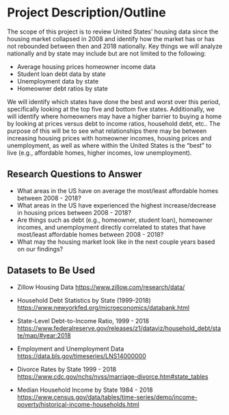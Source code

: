 # Project Description/Outline

The scope of this project is to review United States’ housing data since the housing market collapsed in 2008 and identify how the market has or has not rebounded between then and 2018 nationally. 
Key things we will analyze nationally and by state may include but are not limited to the following: 

* Average housing prices homeowner income data
* Student loan debt data by state
* Unemployment data by state
* Homeowner debt ratios by state 

We will identify which states have done the best and worst over this period, specifically looking at the top five and bottom five states. Additionally, we will identify where homeowners may have a higher barrier to buying a home by looking at prices versus debt to income ratios, household debt, etc.. 
The purpose of this will be to see what relationships there may be between increasing housing prices with homeowner incomes, housing prices and unemployment, as well as where within the United States is the “best” to live (e.g., affordable homes, higher incomes, low unemployment). 

## Research Questions to Answer
* What areas in the US have on average the most/least affordable homes between 2008 - 2018? 
* What areas in the US have experienced the highest increase/decrease in housing prices between 2008 - 2018?
* Are things such as debt (e.g., homeowner, student loan), homeowner incomes, and unemployment directly correlated to states that have most/least affordable homes between 2008 - 2018?
* What may the housing market look like in the next couple years based on our findings? 

## Datasets to Be Used
* Zillow Housing Data
  https://www.zillow.com/research/data/

* Household Debt Statistics by State (1999-2018)
  https://www.newyorkfed.org/microeconomics/databank.html

* State-Level Debt-to-Income Ratio, 1999 - 2018
  https://www.federalreserve.gov/releases/z1/dataviz/household_debt/state/map/#year:2018

* Employment and Unemployment Data
  https://data.bls.gov/timeseries/LNS14000000

* Divorce Rates by State 1999 - 2018
  https://www.cdc.gov/nchs/nvss/marriage-divorce.htm#state_tables

* Median Household Income by State 1984 - 2018
  https://www.census.gov/data/tables/time-series/demo/income-poverty/historical-income-households.html

